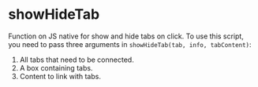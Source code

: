 # showHideTab
Function on JS native for show and hide tabs on click. 
To use this script, you need to pass three arguments in `showHideTab(tab, info, tabContent)`:
1. All tabs that need to be connected.
2. A box containing tabs.
3. Content to link with tabs.
